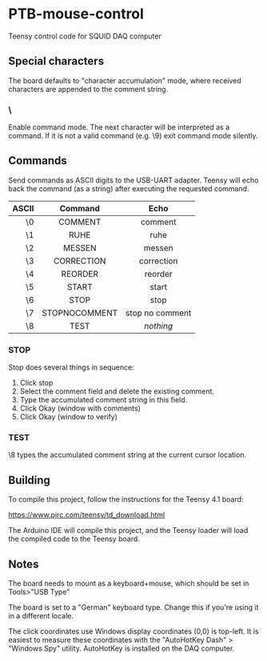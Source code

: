 # PTB-mouse-control
Teensy control code for SQUID DAQ computer

## Special characters

The board defaults to "character accumulation" mode, where received characters are appended to the comment string.

### \
Enable command mode. The next character will be interpreted as a command. If it is not a valid command (e.g. \9) exit command mode silently.

## Commands

Send commands as ASCII digits to the USB-UART adapter. Teensy will echo back the command (as a string) after executing the requested command.

| ASCII | Command | Echo |
-: | :-----------: | :--:
\0 | COMMENT | comment
\1 | RUHE | ruhe
\2 | MESSEN | messen
\3 | CORRECTION | correction
\4 | REORDER | reorder
\5 | START | start
\6 | STOP | stop
\7 | STOPNOCOMMENT | stop no comment
\8 | TEST | _nothing_

### STOP
Stop does several things in sequence:

 1. Click stop
 2. Select the comment field and delete the existing comment.
 3. Type the accumulated comment string in this field.
 4. Click Okay (window with comments)
 5. Click Okay (window to verify)

### TEST

\8 types the accumulated comment string at the current cursor location.

## Building
To compile this project, follow the instructions for the Teensy 4.1 board:

https://www.pjrc.com/teensy/td_download.html

The Arduino IDE will compile this project, and the Teensy loader will load the compiled code to the Teensy board.

## Notes

The board needs to mount as a keyboard+mouse, which should be set in Tools>"USB Type"

The board is set to a "German" keyboard type. Change this if you're using it in a different locale.

The click coordinates use Windows display coordinates (0,0) is top-left. It is easiest to measure these coordinates with the "AutoHotKey Dash" > "Windows Spy" utility. AutoHotKey is installed on the DAQ computer.
